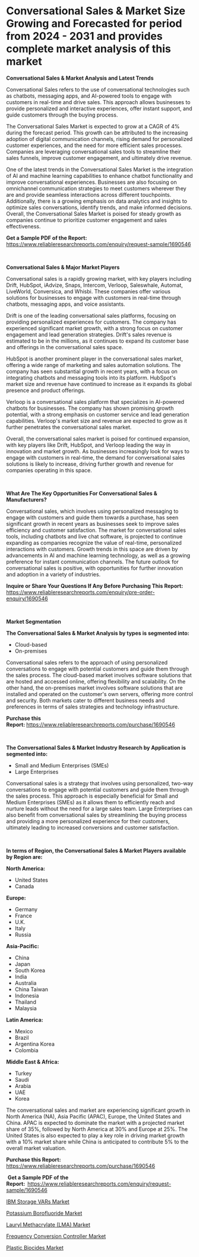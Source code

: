 <p><h1>Conversational Sales & Market Size Growing and Forecasted for period from 2024 - 2031 and provides complete market analysis of this market</h1></p><p><strong>Conversational Sales & Market Analysis and Latest Trends</strong></p>
<p><p>Conversational Sales refers to the use of conversational technologies such as chatbots, messaging apps, and AI-powered tools to engage with customers in real-time and drive sales. This approach allows businesses to provide personalized and interactive experiences, offer instant support, and guide customers through the buying process.</p><p>The Conversational Sales Market is expected to grow at a CAGR of 4% during the forecast period. This growth can be attributed to the increasing adoption of digital communication channels, rising demand for personalized customer experiences, and the need for more efficient sales processes. Companies are leveraging conversational sales tools to streamline their sales funnels, improve customer engagement, and ultimately drive revenue.</p><p>One of the latest trends in the Conversational Sales Market is the integration of AI and machine learning capabilities to enhance chatbot functionality and improve conversational experiences. Businesses are also focusing on omnichannel communication strategies to meet customers wherever they are and provide seamless interactions across different touchpoints. Additionally, there is a growing emphasis on data analytics and insights to optimize sales conversations, identify trends, and make informed decisions. Overall, the Conversational Sales Market is poised for steady growth as companies continue to prioritize customer engagement and sales effectiveness.</p></p>
<p><strong>Get a Sample PDF of the Report:&nbsp;</strong> <a href="https://www.reliableresearchreports.com/enquiry/request-sample/1690546">https://www.reliableresearchreports.com/enquiry/request-sample/1690546</a></p>
<p>&nbsp;</p>
<p><strong>Conversational Sales & Major Market Players</strong></p>
<p><p>Conversational sales is a rapidly growing market, with key players including Drift, HubSpot, iAdvize, Snaps, Intercom, Verloop, Saleswhale, Automat, LiveWorld, Conversica, and Whisbi. These companies offer various solutions for businesses to engage with customers in real-time through chatbots, messaging apps, and voice assistants.</p><p>Drift is one of the leading conversational sales platforms, focusing on providing personalized experiences for customers. The company has experienced significant market growth, with a strong focus on customer engagement and lead generation strategies. Drift's sales revenue is estimated to be in the millions, as it continues to expand its customer base and offerings in the conversational sales space.</p><p>HubSpot is another prominent player in the conversational sales market, offering a wide range of marketing and sales automation solutions. The company has seen substantial growth in recent years, with a focus on integrating chatbots and messaging tools into its platform. HubSpot's market size and revenue have continued to increase as it expands its global presence and product offerings.</p><p>Verloop is a conversational sales platform that specializes in AI-powered chatbots for businesses. The company has shown promising growth potential, with a strong emphasis on customer service and lead generation capabilities. Verloop's market size and revenue are expected to grow as it further penetrates the conversational sales market.</p><p>Overall, the conversational sales market is poised for continued expansion, with key players like Drift, HubSpot, and Verloop leading the way in innovation and market growth. As businesses increasingly look for ways to engage with customers in real-time, the demand for conversational sales solutions is likely to increase, driving further growth and revenue for companies operating in this space.</p></p>
<p>&nbsp;</p>
<p><strong>What Are The Key Opportunities For Conversational Sales & Manufacturers?</strong></p>
<p><p>Conversational sales, which involves using personalized messaging to engage with customers and guide them towards a purchase, has seen significant growth in recent years as businesses seek to improve sales efficiency and customer satisfaction. The market for conversational sales tools, including chatbots and live chat software, is projected to continue expanding as companies recognize the value of real-time, personalized interactions with customers. Growth trends in this space are driven by advancements in AI and machine learning technology, as well as a growing preference for instant communication channels. The future outlook for conversational sales is positive, with opportunities for further innovation and adoption in a variety of industries.</p></p>
<p><strong>Inquire or Share Your Questions If Any Before Purchasing This Report:</strong> <a href="https://www.reliableresearchreports.com/enquiry/pre-order-enquiry/1690546">https://www.reliableresearchreports.com/enquiry/pre-order-enquiry/1690546</a></p>
<p>&nbsp;</p>
<p><strong>Market Segmentation</strong></p>
<p><strong>The Conversational Sales & Market Analysis by types is segmented into:</strong></p>
<p><ul><li>Cloud-based</li><li>On-premises</li></ul></p>
<p><p>Conversational sales refers to the approach of using personalized conversations to engage with potential customers and guide them through the sales process. The cloud-based market involves software solutions that are hosted and accessed online, offering flexibility and scalability. On the other hand, the on-premises market involves software solutions that are installed and operated on the customer's own servers, offering more control and security. Both markets cater to different business needs and preferences in terms of sales strategies and technology infrastructure.</p></p>
<p><strong>Purchase this Report:&nbsp;</strong><a href="https://www.reliableresearchreports.com/purchase/1690546">https://www.reliableresearchreports.com/purchase/1690546</a></p>
<p>&nbsp;</p>
<p><strong>The Conversational Sales & Market Industry Research by Application is segmented into:</strong></p>
<p><ul><li>Small and Medium Enterprises (SMEs)</li><li>Large Enterprises</li></ul></p>
<p><p>Conversational sales is a strategy that involves using personalized, two-way conversations to engage with potential customers and guide them through the sales process. This approach is especially beneficial for Small and Medium Enterprises (SMEs) as it allows them to efficiently reach and nurture leads without the need for a large sales team. Large Enterprises can also benefit from conversational sales by streamlining the buying process and providing a more personalized experience for their customers, ultimately leading to increased conversions and customer satisfaction.</p></p>
<p>&nbsp;</p>
<p><strong>In terms of Region, the Conversational Sales & Market Players available by Region are:</strong></p>
<p>
    <p> <strong> North America: </strong>
        <ul>
            <li>United States</li>
            <li>Canada</li>
        </ul>
        </p> 
    <p> <strong> Europe: </strong>
        <ul>
            <li>Germany</li>
            <li>France</li>
            <li>U.K.</li>
            <li>Italy</li>
            <li>Russia</li>
        </ul>
        </p> 
    <p> <strong> Asia-Pacific: </strong>
        <ul>
            <li>China</li>
            <li>Japan</li>
            <li>South Korea</li>
            <li>India</li>
            <li>Australia</li>
            <li>China Taiwan</li>
            <li>Indonesia</li>
            <li>Thailand</li>
            <li>Malaysia</li>
        </ul>
        </p> 
    <p> <strong> Latin America: </strong>
        <ul>
            <li>Mexico</li>
            <li>Brazil</li>
            <li>Argentina Korea</li>
            <li>Colombia</li>
        </ul>
        </p> 
    <p> <strong> Middle East & Africa: </strong>
        <ul>
            <li>Turkey</li>
            <li>Saudi</li>
            <li>Arabia</li>
            <li>UAE</li>
            <li>Korea</li>
        </ul>
    </p>
    </p>
<p><p>The conversational sales and market are experiencing significant growth in North America (NA), Asia Pacific (APAC), Europe, the United States and China. APAC is expected to dominate the market with a projected market share of 35%, followed by North America at 30% and Europe at 25%. The United States is also expected to play a key role in driving market growth with a 10% market share while China is anticipated to contribute 5% to the overall market valuation.</p></p>
<p><strong>Purchase this Report: </strong><a href="https://www.reliableresearchreports.com/purchase/1690546">https://www.reliableresearchreports.com/purchase/1690546</a></p>
<p>&nbsp;<strong>Get a Sample PDF of the Report:&nbsp;&nbsp;</strong><a href="https://www.reliableresearchreports.com/enquiry/request-sample/1690546">https://www.reliableresearchreports.com/enquiry/request-sample/1690546</a></p>
<p><strong></strong></p>
<p><p><a href="https://issuu.com/reportprime-2/docs/ibm-storage-vars-market-size-2030.pptx">IBM Storage VARs Market</a></p><p><a href="https://github.com/NorbertYates/Market-Research-Report-List-3/blob/main/potassium-borofluoride-market.md">Potassium Borofluoride Market</a></p><p><a href="https://github.com/nancykennedykellievqfqt2/Market-Research-Report-List-1/blob/main/lauryl-methacrylate-lma-market.md">Lauryl Methacrylate (LMA) Market</a></p><p><a href="https://issuu.com/reportprime-2/docs/frequency-conversion-controller-market-size-2030.p">Frequency Conversion Controller Market</a></p><p><a href="https://github.com/prosalinda88/Market-Research-Report-List-3/blob/main/plastic-biocides-market.md">Plastic Biocides Market</a></p></p>